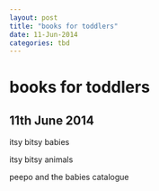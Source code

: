 ```yaml
---
layout: post
title: "books for toddlers"
date: 11-Jun-2014
categories: tbd
---
```


# books for toddlers

## 11th June 2014

itsy bitsy babies

itsy bitsy animals

peepo and the babies catalogue

 
